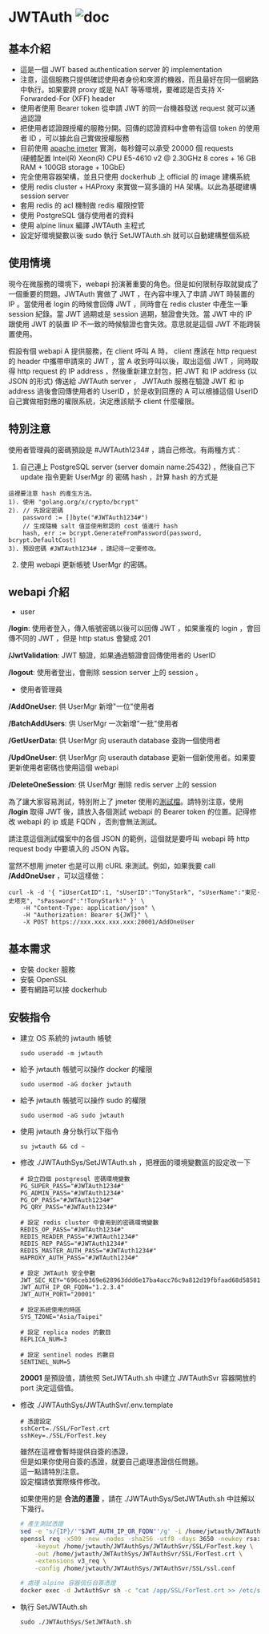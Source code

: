 # JWTAuth ![doc](https://img.shields.io/badge/doc-80%25-brightgreen)

## 基本介紹

* 這是一個 JWT based authentication server 的 implementation
* 注意，這個服務只提供確認使用者身份和來源的機器，而且最好在同一個網路中執行。如果要跨 proxy 或是 NAT 等等環境，要確認是否支持 X-Forwarded-For (XFF) header
* 使用者使用 Bearer token 從申請 JWT 的同一台機器發送 request 就可以通過認證
* 把使用者認證跟授權的服務分開。回傳的認證資料中會帶有這個 token 的使用者 ID ，可以據此自己實做授權服務
* 目前使用 [apache jmeter](https://jmeter.apache.org/) 實測，每秒鐘可以承受 20000 個 requests  
    (硬體配置 Intel(R) Xeon(R) CPU E5-4610 v2 @ 2.30GHz 8 cores + 16 GB RAM + 100GB storage + 10GbE)
* 完全使用容器架構，並且只使用 dockerhub 上 official 的 image 建構系統
* 使用 redis cluster + HAProxy 來實做一寫多讀的 HA 架構。以此為基礎建構 session server
* 套用 redis 的 acl 機制做 redis 權限控管
* 使用 PostgreSQL 儲存使用者的資料
* 使用 alpine linux 編譯 JWTAuth 主程式
* 設定好環境變數以後 sudo 執行 SetJWTAuth&#46;sh 就可以自動建構整個系統

## 使用情境

現今在微服務的環境下，webapi 扮演著重要的角色。但是如何限制存取就變成了一個重要的問題。JWTAuth 實做了 JWT ，在內容中埋入了申請 JWT 時裝置的 IP 。當使用者 login 的時候會回傳 JWT ，同時會在 redis cluster 中產生一筆 session 紀錄。當 JWT 過期或是 session 過期，驗證會失效。當 JWT 中的 IP 跟使用 JWT 的裝置 IP 不一致的時候驗證也會失效。意思就是這個 JWT 不能跨裝置使用。

假設有個 webapi A 提供服務，在 client 呼叫 A 時， client 應該在 http request 的 header 中攜帶申請來的 JWT ，當 A 收到呼叫以後，取出這個 JWT ，同時取得 http request 的 IP address ，然後重新建立封包，把 JWT 和 IP address (以 JSON 的形式) 傳送給 JWTAuth server ， JWTAuth 服務在驗證 JWT 和 ip address 過後會回傳使用者的 UserID ，於是收到回應的 A 可以根據這個 UserID 自己實做相對應的權限系統，決定應該賦予 client 什麼權限。

## 特別注意

使用者管理員的密碼預設是 #JWTAuth1234# ，請自己修改。有兩種方式：

1. 自己連上 PostgreSQL server (server domain name:25432) ，然後自己下 update 指令更新 UserMgr 的 密碼 hash ，計算 hash 的方式是

```
這裡要注意 hash 的產生方法。
1). 使用 "golang.org/x/crypto/bcrypt"
2). // 先設定密碼
    password := []byte("#JWTAuth1234#")
    // 生成隨機 salt 值並使用默認的 cost 值進行 hash
    hash, err := bcrypt.GenerateFromPassword(password, bcrypt.DefaultCost)
3). 預設密碼 #JWTAuth1234# ，請記得一定要修改。
```

2. 使用 webapi 更新帳號 UserMgr 的密碼。

## webapi 介紹

* user  

__/login__: 使用者登入，傳入帳號密碼以後可以回傳 JWT ，如果重複的 login ，會回傳不同的 JWT ，但是 http status 會變成 201  

__/JwtValidation__: JWT 驗證，如果通過驗證會回傳使用者的 UserID  

__/logout__: 使用者登出，會刪除 session server 上的 session 。  

* 使用者管理員  

__/AddOneUser__: 供 UserMgr 新增"一位"使用者  

__/BatchAddUsers__: 供 UserMgr 一次新增"一批"使用者  

__/GetUserData__: 供 UserMgr 向 userauth database 查詢一個使用者  

__/UpdOneUser__: 供 UserMgr 向 userauth database 更新一個新使用者。如果要更新使用者密碼也使用這個 webapi  

__/DeleteOneSession__: 供 UserMgr 刪除 redis server 上的 session  

為了讓大家容易測試，特別附上了 jmeter 使用的[測試檔](https://github.com/auxo86/JWTAuthSys/blob/main/JWTAuthTest.jmx)。請特別注意，使用 __/login__ 取得 JWT 後，請放入各個測試 webapi 的 Bearer token 的位置。記得修改 webapi 的 ip 或是 FQDN ，否則會無法測試。  

請注意這個測試檔案中的各個 JSON 的範例，這個就是要呼叫 webapi 時 http request body 中要填入的 JSON 內容。  

當然不想用 jmeter 也是可以用 cURL 來測試。例如，如果我要 call __/AddOneUser__ ，可以這樣做：  

```
curl -k -d '{ "iUserCatID":1, "sUserID":"TonyStark", "sUserName":"東尼·史塔克", "sPassword":"!TonyStark!" }' \
    -H "Content-Type: application/json" \
    -H "Authorization: Bearer ${JWT}" \
    -X POST https://xxx.xxx.xxx.xxx:20001/AddOneUser
```

## 基本需求

* 安裝 docker 服務
* 安裝 OpenSSL
* 要有網路可以接 dockerhub

## 安裝指令

* 建立 OS 系統的 jwtauth 帳號

    ```
    sudo useradd -m jwtauth
    ```

* 給予 jwtauth 帳號可以操作 docker 的權限

    ```
    sudo usermod -aG docker jwtauth
    ```

* 給予 jwtauth 帳號可以操作 sudo 的權限

    ```
    sudo usermod -aG sudo jwtauth
    ```

* 使用 jwtauth 身分執行以下指令

    ```
    su jwtauth && cd ~
    ```

* 修改 ./JWTAuthSys/SetJWTAuth.sh ，把裡面的環境變數區的設定改一下

    ```
    # 設立四個 postgresql 密碼環境變數
    PG_SUPER_PASS="#JWTAuth1234#"
    PG_ADMIN_PASS="#JWTAuth1234#"
    PG_OP_PASS="#JWTAuth1234#"
    PG_QRY_PASS="#JWTAuth1234#"

    # 設定 redis cluster 中會用到的密碼環境變數
    REDIS_OP_PASS="#JWTAuth1234#"
    REDIS_READER_PASS="#JWTAuth1234#"
    REDIS_REP_PASS="#JWTAuth1234#"
    REDIS_MASTER_AUTH_PASS="#JWTAuth1234#"
    HAPROXY_AUTH_PASS="#JWTAuth1234#"

    # 設定 JWTAuth 安全參數
    JWT_SEC_KEY="696ceb369e628963ddd6e17ba4acc76c9a812d19fbfaad68d58581ca513e76e0"
    JWT_AUTH_IP_OR_FQDN="1.2.3.4"
    JWT_AUTH_PORT="20001"

    # 設定系統使用的時區
    SYS_TZONE="Asia/Taipei"

    # 設定 replica nodes 的數目
    REPLICA_NUM=3

    # 設定 sentinel nodes 的數目
    SENTINEL_NUM=5
    ```

    __20001__ 是預設值，請依照 SetJWTAuth&#46;sh 中建立 JWTAuthSvr 容器開放的 port 決定這個值。

* 修改 ./JWTAuthSys/JWTAuthSvr/.env.template

    ```
    # 憑證設定
    sshCert=./SSL/ForTest.crt
    sshKey=./SSL/ForTest.key
    ```

    雖然在這裡會暫時提供自簽的憑證，  
    但是如果你使用自簽的憑證，就要自己處理憑證信任問題。  
    這一點請特別注意。  
    設定檔請依實際條件修改。  
    
    如果使用的是 __合法的憑證__ ，請在 &#46;/JWTAuthSys/SetJWTAuth&#46;sh 中註解以下幾行。  
    
    ```sh
    # 產生測試憑證
    sed -e 's/{IP}/'"$JWT_AUTH_IP_OR_FQDN"'/g' -i /home/jwtauth/JWTAuthSys/JWTAuthSvr/SSL/ssl.conf
    openssl req -x509 -new -nodes -sha256 -utf8 -days 3650 -newkey rsa:2048 \
        -keyout /home/jwtauth/JWTAuthSys/JWTAuthSvr/SSL/ForTest.key \
        -out /home/jwtauth/JWTAuthSys/JWTAuthSvr/SSL/ForTest.crt \
        -extensions v3_req \
        -config /home/jwtauth/JWTAuthSys/JWTAuthSvr/SSL/ssl.conf

    # 處理 alpine 容器信任自簽憑證
    docker exec -d JwtAuthSvr sh -c "cat /app/SSL/ForTest.crt >> /etc/ssl/certs/ca-certificates.crt"
    ```

* 執行 SetJWTAuth&#46;sh

    ```
    sudo ./JWTAuthSys/SetJWTAuth.sh
    ```
